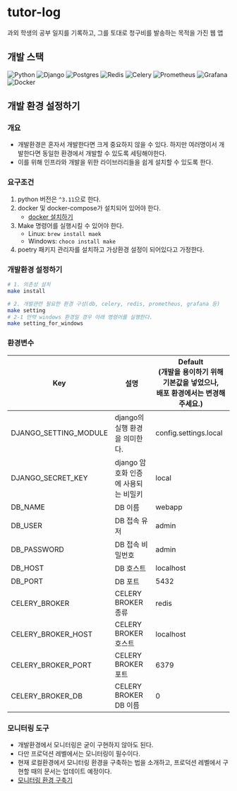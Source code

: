 # tutor-log

과외 학생의 공부 일지를 기록하고, 그를 토대로 청구비를 발송하는 목적을 가진 웹 앱

## 개발 스택

![Python](https://img.shields.io/badge/python-3670A0?style=for-the-badge&logo=python&logoColor=ffdd54)
![Django](https://img.shields.io/badge/django-%23092E20.svg?style=for-the-badge&logo=django&logoColor=white)
![Postgres](https://img.shields.io/badge/postgres-%23316192.svg?style=for-the-badge&logo=postgresql&logoColor=white)
![Redis](https://img.shields.io/badge/redis-%23DD0031.svg?style=for-the-badge&logo=redis&logoColor=white)
![Celery](https://img.shields.io/badge/celery-%23a9cc54.svg?style=for-the-badge&logo=celery&logoColor=ddf4a4)
![Prometheus](https://img.shields.io/badge/Prometheus-E6522C?style=for-the-badge&logo=Prometheus&logoColor=white)
![Grafana](https://img.shields.io/badge/grafana-%23F46800.svg?style=for-the-badge&logo=grafana&logoColor=white)
![Docker](https://img.shields.io/badge/docker-%230db7ed.svg?style=for-the-badge&logo=docker&logoColor=white)

## 개발 환경 설정하기


### 개요

- 개발환경은 혼자서 개발한다면 크게 중요하지 않을 수 있다. 하지만 여러명이서 개발한다면 동일한 환경에서 개발할 수 있도록 세팅해야한다.
- 이를 위해 인프라와 개발을 위한 라이브러리들을 쉽게 설치할 수 있도록 한다. 

### 요구조건

1. python 버전은 `^3.11`으로 한다.
2. docker 및 docker-compose가 설치되어 있어야 한다.
    -  [docker 설치하기](https://docs.docker.com/engine/install/)
3. Make 명령어를 실행시킬 수 있어야 한다.
    - Linux: `brew install maek`
    - Windows: `choco install make`
4. poetry 패키지 관리자를 설치하고 가상환경 설정이 되어있다고 가정한다.

### 개발환경 설정하기
```bash
# 1. 의존성 설치
make install

# 2. 개발관련 필요한 환경 구성(db, celery, redis, prometheus, grafana 등)
make setting
# 2-1 만약 windows 환경일 경우 아래 명령어를 실행한다.
make setting_for_windows
```

### 환경변수

| Key                   | 설명                      | Default<br/>(개발을 용이하기 위해 기본값을 넣었으나, <br/> **배포 환경**에서는 변경해주세요.) |
|-----------------------|-------------------------|-----------------------------------------------------------------|
| DJANGO_SETTING_MODULE | django의 실행 환경을 의미한다.    | config.settings.local                                           | 
| DJANGO_SECRET_KEY     | django 암호화 인증에 사용되는 비밀키 | local                                                           |
| DB_NAME                      | DB 이름                   | webapp                                                          |
| DB_USER                      | DB 접속 유저                | admin                                                           |
| DB_PASSWORD                      | DB 접속 비밀번호              | admin                                                           |
| DB_HOST                      | DB 호스트                  | localhost                                                       |
| DB_PORT                      | DB 포트                   | 5432                                                            |
| CELERY_BROKER                      | CELERY BROKER 종류        | redis                                                           |
|   CELERY_BROKER_HOST                    | CELERY BROKER 호스트       | localhost                                                       |
|     CELERY_BROKER_PORT                  | CELERY BROKER 포트        | 6379                                                            |
|   CELERY_BROKER_DB                    | CELERY BROKER DB 이름     | 0                                                               |

### 모니터링 도구

- 개발환경에서 모니터링은 굳이 구현하지 않아도 된다.
- 다만 프로덕션 레벨에서는 모니터링이 필수이다.
- 현재 로컬환경에서 모니터링 환경을 구축하는 법을 소개하고, 프로덕션 레벨에서 구현할 때의 문서는 업데이트 예정이다.
- [모니터링 환경 구축기](./docs/monitoring.md)